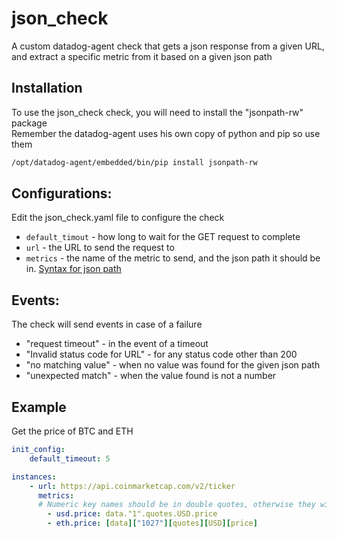 # json_check  
A custom datadog-agent check that gets a json response from a given URL, and extract a specific metric from it based on a given json path

## Installation

To use the json_check check, you will need to install the "jsonpath-rw" package  
Remember the datadog-agent uses his own copy of python and pip so use them

```bash  
/opt/datadog-agent/embedded/bin/pip install jsonpath-rw
```

## Configurations:
Edit the json_check.yaml file to configure the check

* ```default_timout``` - how long to wait for the GET request to complete  
* ```url``` - the URL to send the request to  
* ```metrics``` - the name of the metric to send, and the json path it should be in. [Syntax for json path](https://github.com/kennknowles/python-jsonpath-rw#jsonpath-syntax)

## Events:
The check will send events in case of a failure  
* "request timeout" - in the event of a timeout  
* "Invalid status code for URL" - for any status code other than 200  
* "no matching value" - when no value was found for the given json path  
* "unexpected match" - when the value found is not a number

## Example
Get the price of BTC and ETH
```yaml
init_config:
    default_timeout: 5

instances:
    - url: https://api.coinmarketcap.com/v2/ticker
      metrics: 
      # Numeric key names should be in double quotes, otherwise they will be considered as an array index
        - usd.price: data."1".quotes.USD.price
        - eth.price: [data]["1027"][quotes][USD][price]
```  

